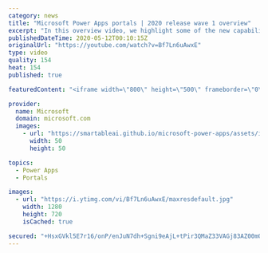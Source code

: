 ```yaml
---
category: news
title: "Microsoft Power Apps portals | 2020 release wave 1 overview"
excerpt: "In this overview video, we highlight some of the new capabilities included in the latest update to Microsoft Power Apps portals.     Here are the capabilities covered:   •    Power BI integration, so you can quickly add Power BI reports, tables, and dashboards to your portals without coding.  •    Themes"
publishedDateTime: 2020-05-12T00:10:15Z
originalUrl: "https://youtube.com/watch?v=Bf7Ln6uAwxE"
type: video
quality: 154
heat: 154
published: true

featuredContent: "<iframe width=\"800\" height=\"500\" frameborder=\"0\" src=\"https://www.youtube.com/embed/Bf7Ln6uAwxE\" allow=\"accelerometer; autoplay; encrypted-media; gyroscope; picture-in-picture\" allowfullscreen></iframe>"

provider:
  name: Microsoft
  domain: microsoft.com
  images:
    - url: "https://smartableai.github.io/microsoft-power-apps/assets/images/organizations/microsoft.com-50x50.jpg"
      width: 50
      height: 50

topics:
  - Power Apps
  - Portals

images:
  - url: "https://i.ytimg.com/vi/Bf7Ln6uAwxE/maxresdefault.jpg"
    width: 1280
    height: 720
    isCached: true

secured: "+HsxGVkl5E7r16/onP/enJuN7dh+Sgni9eAjL+tPir3QMaZ33VAGj83AZ00mQxA94Z7uD9U9ul7uCWHg0ZHSJoqlXp8Xod3gV9e3CPXVThUR+lpAHOlLX5OUeN7ebAl1lQHRYveHyOQND5sG3sxYtDddWKdUIOwWHmOwDT/syx+NqOXTHlQKcH3SaZj4mmanQ8jiC41ntkUsPjdzpLgihPSwlaXFlt9/iHpgT0gD59n307EbIuUFvUSjzbx7DcNxbZFwWton1xxoJbC97tbH5L5EtXqCgdxJPli8WE/OTH7rVX4J4scQw0PU64HqwdnHJQtFqhMwVj6dYJYO/LjjmjKSVyoXKq2AvLpba4iMSqTQLTlgmeQPpNdwJDTSxtz2DNayrQGQ+mOJw8mPsykI7pBCMHBnW2eVqi7S4QFe5+9oICgig3Qrko5n1OAMinmA;TOpY45Qf3EBlZI5k+deg6g=="
---
```


